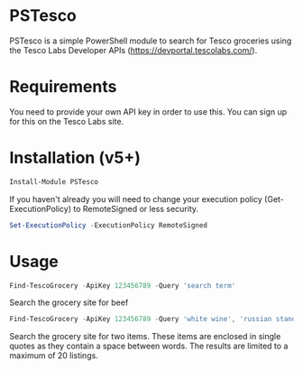 # PSTesco
PSTesco is a simple PowerShell module to search for Tesco groceries using the Tesco Labs Developer APIs (https://devportal.tescolabs.com/).

Requirements
============

You need to provide your own API key in order to use this.  You can sign up for this on the Tesco Labs site.

Installation (v5+)
============
```powershell
Install-Module PSTesco
```
If you haven't already you will need to change your execution policy (Get-ExecutionPolicy) to RemoteSigned or less security.
```powershell
Set-ExecutionPolicy -ExecutionPolicy RemoteSigned
```

Usage
=====
```powershell
Find-TescoGrocery -ApiKey 123456789 -Query 'search term'
```
Search the grocery site for beef

```powershell
Find-TescoGrocery -ApiKey 123456789 -Query 'white wine', 'russian standard vodka' -Limit 20
```
Search the grocery site for two items.  These items are enclosed in single quotes as they contain a space between words.  The results are limited to a maximum of 20 listings.